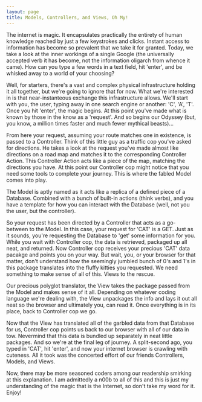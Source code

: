 ```yaml
---
layout: page
title: Models, Controllers, and Views, Oh My!
---
```


The internet is magic. It encapsulates practically the entirety of human knowledge reached by just a few keystrokes and clicks. Instant access to information has become so prevalent that we take it for granted. Today, we take a look at the inner workings of a single Google (the universally accepted verb it has become, not the information oligarch from whence it came). How can you type a few words in a text field, hit 'enter', and be whisked away to a world of your choosing?

Well, for starters, there's a vast and complex physical infrastructure holding it all together, but we're going to ignore that for now. What we're interested in is that near-instanteous exchange this infrastructure allows. We'll start with you, the user, typing away in one search engine or another: 'C', 'A', 'T'. Once you hit 'enter', the magic begins. At this point you've made what is known by those in the know as a 'request'. And so begins our Odyssey (but, you know, a million times faster and much fewer mythical beasts)...

From here your request, assuming your route matches one in existence, is passed to a Controller. Think of this little guy as a traffic cop you've asked for directions. He takes a look at the request you've made almost like directions on a road map and matches it to the corresponding Controller Action. This Controller Action acts like a piece of the map, matching the directions you have. At this point our Controller cop might notice that you need some tools to complete your journey. This is where the fabled Model comes into play.

The Model is aptly named as it acts like a replica of a defined piece of a Database. Combined with a bunch of built-in actions (think verbs), and you have a template for how you can interact with the Database (well, not you the user, but the controller).

So your request has been directed by a Controller that acts as a go-between to the Model. In this case, your request for 'CAT' is a GET. Just as it sounds, you're requesting the Database to 'get' some information for you. While you wait with Controller cop, the data is retrieved, packaged up all neat, and returned. Now Controller cop receives your precious 'CAT' data pacakge and points you on your way. But wait, you, or your browser for that matter, don't understand how the seemingly jumbled bunch of 0's and 1's in this package translates into the fluffy kitties you requested. We need something to make sense of all of this. Views to the rescue. 

Our precious polyglot translator, the View takes the package passed from the Model and makes sense of it all. Depending on whatever coding language we're dealing with, the View unpackages the info and lays it out all neat so the browser and ultimately you, can read it. Once everything is in its place, back to Controller cop we go.

Now that the View has translated all of the garbled data from that Database for us, Controller cop points us back to our browser with all of our data in tow. Nevermind that this data is bundled up separately in neat little packages. And so we're at the final leg of journey. A split-second ago, you typed in 'CAT', hit 'enter', and now your internet browser is crawling with cuteness. All it took was the concerted effort of our friends Controllers, Models, and Views.

Now, there may be more seasoned coders among our readership smirking at this explanation. I am admittedly a n00b to all of this and this is just my understanding of the magic that is the Internet, so don't take my word for it.
Enjoy!